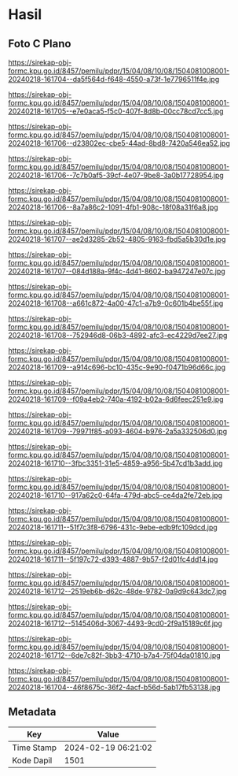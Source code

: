 # Hasil

## Foto C Plano

https://sirekap-obj-formc.kpu.go.id/8457/pemilu/pdpr/15/04/08/10/08/1504081008001-20240218-161704--da5f564d-f648-4550-a73f-1e7796511f4e.jpg

https://sirekap-obj-formc.kpu.go.id/8457/pemilu/pdpr/15/04/08/10/08/1504081008001-20240218-161705--e7e0aca5-f5c0-407f-8d8b-00cc78cd7cc5.jpg

https://sirekap-obj-formc.kpu.go.id/8457/pemilu/pdpr/15/04/08/10/08/1504081008001-20240218-161706--d23802ec-cbe5-44ad-8bd8-7420a546ea52.jpg

https://sirekap-obj-formc.kpu.go.id/8457/pemilu/pdpr/15/04/08/10/08/1504081008001-20240218-161706--7c7b0af5-39cf-4e07-9be8-3a0b17728954.jpg

https://sirekap-obj-formc.kpu.go.id/8457/pemilu/pdpr/15/04/08/10/08/1504081008001-20240218-161706--8a7a86c2-1091-4fb1-908c-18f08a31f6a8.jpg

https://sirekap-obj-formc.kpu.go.id/8457/pemilu/pdpr/15/04/08/10/08/1504081008001-20240218-161707--ae2d3285-2b52-4805-9163-fbd5a5b30d1e.jpg

https://sirekap-obj-formc.kpu.go.id/8457/pemilu/pdpr/15/04/08/10/08/1504081008001-20240218-161707--084d188a-9f4c-4d41-8602-ba947247e07c.jpg

https://sirekap-obj-formc.kpu.go.id/8457/pemilu/pdpr/15/04/08/10/08/1504081008001-20240218-161708--a661c872-4a00-47c1-a7b9-0c601b4be55f.jpg

https://sirekap-obj-formc.kpu.go.id/8457/pemilu/pdpr/15/04/08/10/08/1504081008001-20240218-161708--752946d8-06b3-4892-afc3-ec4229d7ee27.jpg

https://sirekap-obj-formc.kpu.go.id/8457/pemilu/pdpr/15/04/08/10/08/1504081008001-20240218-161709--a914c696-bc10-435c-9e90-f0471b96d66c.jpg

https://sirekap-obj-formc.kpu.go.id/8457/pemilu/pdpr/15/04/08/10/08/1504081008001-20240218-161709--f09a4eb2-740a-4192-b02a-6d6feec251e9.jpg

https://sirekap-obj-formc.kpu.go.id/8457/pemilu/pdpr/15/04/08/10/08/1504081008001-20240218-161709--79971f85-a093-4604-b976-2a5a332506d0.jpg

https://sirekap-obj-formc.kpu.go.id/8457/pemilu/pdpr/15/04/08/10/08/1504081008001-20240218-161710--3fbc3351-31e5-4859-a956-5b47cd1b3add.jpg

https://sirekap-obj-formc.kpu.go.id/8457/pemilu/pdpr/15/04/08/10/08/1504081008001-20240218-161710--917a62c0-64fa-479d-abc5-ce4da2fe72eb.jpg

https://sirekap-obj-formc.kpu.go.id/8457/pemilu/pdpr/15/04/08/10/08/1504081008001-20240218-161711--51f7c3f8-6796-431c-9ebe-edb9fc109dcd.jpg

https://sirekap-obj-formc.kpu.go.id/8457/pemilu/pdpr/15/04/08/10/08/1504081008001-20240218-161711--5f197c72-d393-4887-9b57-f2d01fc4dd14.jpg

https://sirekap-obj-formc.kpu.go.id/8457/pemilu/pdpr/15/04/08/10/08/1504081008001-20240218-161712--2519eb6b-d62c-48de-9782-0a9d9c643dc7.jpg

https://sirekap-obj-formc.kpu.go.id/8457/pemilu/pdpr/15/04/08/10/08/1504081008001-20240218-161712--5145406d-3067-4493-9cd0-2f9a15189c6f.jpg

https://sirekap-obj-formc.kpu.go.id/8457/pemilu/pdpr/15/04/08/10/08/1504081008001-20240218-161712--6de7c82f-3bb3-4710-b7a4-75f04da01810.jpg

https://sirekap-obj-formc.kpu.go.id/8457/pemilu/pdpr/15/04/08/10/08/1504081008001-20240218-161704--46f8675c-36f2-4acf-b56d-5ab17fb53138.jpg


## Metadata

| Key        | Value               |
| ---------- | ------------------- |
| Time Stamp | 2024-02-19 06:21:02 |
| Kode Dapil | 1501                |




